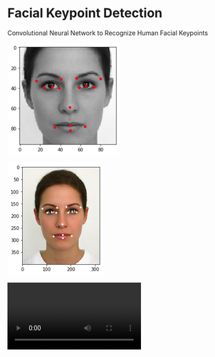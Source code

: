 # Facial Keypoint Detection

Convolutional Neural Network to Recognize Human Facial Keypoints


![](download1.png)

![](download2.png)

![](testVideo.mp4)
